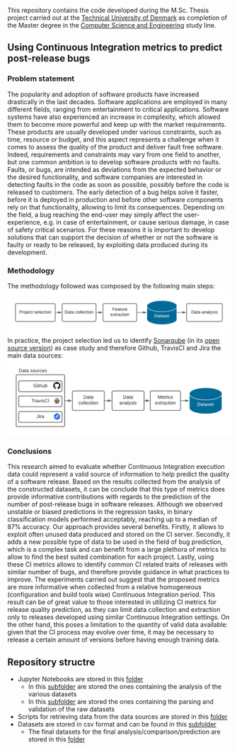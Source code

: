 This repository contains the code developed during the M.Sc. Thesis project carried out at the [Technical University of Denmark](https://www.dtu.dk/) as completion of the Master degree in the [Computer Science and Engineering](https://www.dtu.dk/english/education/msc/programmes/computer_science_and_engineering) study line.

## Using Continuous Integration metrics to predict post-release bugs

### Problem statement
The popularity and adoption of software products have increased drastically in
the last decades. Software applications are employed in many different fields,
ranging from entertainment to critical applications. Software systems have also
experienced an increase in complexity, which allowed them to become more
powerful and keep up with the market requirements. These products are usually
developed under various constraints, such as time, resource or budget,
and this aspect represents a challenge when it comes to assess the quality of the
product and deliver fault free software. Indeed, requirements and constraints may vary from one field to another, but one common ambition is to develop
software products with no faults. Faults, or bugs, are intended as deviations
from the expected behavior or the desired functionality, and software companies
are interested in detecting faults in the code as soon as possible, possibly before
the code is released to customers. The early detection of a bug helps solve it
faster, before it is deployed in production and before other software components
rely on that functionality, allowing to limit its consequences. Depending on
the field, a bug reaching the end-user may simply affect the user-experience,
e.g. in case of entertainment, or cause serious damage, in case of safety critical
scenarios.
For these reasons it is important to develop solutions that can support the
decision of whether or not the software is faulty or ready to be released, by
exploiting data produced during its development.

### Methodology
The methodology followed was composed by the following main steps:
![](figures/Methodology/methodology.png)
In practice, the project selection led us to identify [Sonarqube](https://www.sonarqube.org/) (in its [open source version](https://github.com/SonarSource/sonarqube)) as case study and therefore Github, TravisCI and Jira the main data sources:
![](figures/Methodology/dataset.png)

### Conclusions
This research aimed to evaluate whether Continuous Integration execution data
could represent a valid source of information to help predict the quality of a software
release. Based on the results collected from the analysis of the constructed
datasets, it can be conclude that this type of metrics does provide informative
contributions with regards to the prediction of the number of post-release bugs
in software releases. Although we observed unstable or biased predictions in the
regression tasks, in binary classification models performed acceptably, reaching
up to a median of 87% accuracy.
Our approach provides several benefits. Firstly, it allows to exploit often unused
data produced and stored on the CI server. Secondly, it adds a new possible
type of data to be used in the field of bug prediction, which is a complex task
and can benefit from a large plethora of metrics to allow to find the best suited
combination for each project. Lastly, using these CI metrics allows to identify
common CI related traits of releases with similar number of bugs, and therefore
provide guidance in what practices to improve.
The experiments carried out suggest that the proposed metrics are more informative
when collected from a relative homogeneous (configuration and build
tools wise) Continuous Integration period. This result can be of great value to
those interested in utilizing CI metrics for release quality prediction, as they
can limit data collection and extraction only to releases developed using similar Continuous Integration settings. On the other hand, this poses a limitation to
the quantity of valid data available: given that the CI process may evolve over
time, it may be necessary to release a certain amount of versions before having
enough training data.

## Repository structre
* Jupyter Notebooks are stored in this [folder](/notebooks)
    * In this [subfolder](/notebooks/analysis/) are stored the ones containing the analysis of the various datasets
    * In this [subfolder](notebooks/parser_and_validation/) are stored the ones containing the parsing and validation of the raw datasets
* Scripts for retrieving data from the data sources are stored in this [folder](data_retrivers)
* Datasets are stored in csv format and can be found in this [subfolder](/csv)
    * The final datasets for the final analysis/comparison/prediction are stored in this [folder](csv/final_datasets)
